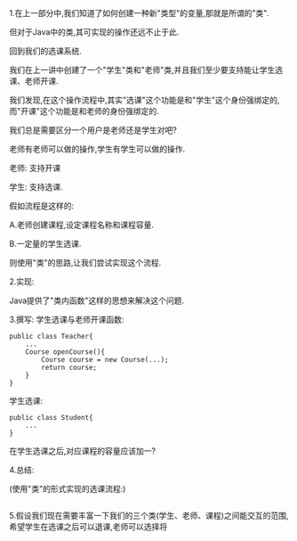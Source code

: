 1.在上一部分中,我们知道了如何创建一种新"类型"的变量,那就是所谓的"类".

但对于Java中的类,其可实现的操作还远不止于此.

回到我们的选课系统.

我们在上一讲中创建了一个"学生"类和"老师"类,并且我们至少要支持能让学生选课、老师开课.

我们发现,在这个操作流程中,其实"选课"这个功能是和"学生"这个身份强绑定的,而"开课"这个功能是和老师的身份强绑定的.



我们总是需要区分一个用户是老师还是学生对吧?

老师有老师可以做的操作,学生有学生可以做的操作.



老师: 支持开课

学生: 支持选课.



假如流程是这样的:

A.老师创建课程,设定课程名称和课程容量.

B.一定量的学生选课.



则使用"类"的思路,让我们尝试实现这个流程.



2.实现:

Java提供了"类内函数"这样的思想来解决这个问题.



3.撰写: 学生选课与老师开课函数:

```
public class Teacher{
	...
	Course openCourse(){
		Course course = new Course(...);
		return course;
	}
}
```



学生选课:

```
public class Student{
	...
}
```



在学生选课之后,对应课程的容量应该加一?



4.总结:

(使用"类"的形式实现的选课流程:)

```
```



5.假设我们现在需要丰富一下我们的三个类(学生、老师、课程)之间能交互的范围,希望学生在选课之后可以退课,老师可以选择将

